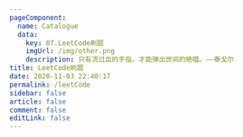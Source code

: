 ```yaml
---
pageComponent:
  name: Catalogue
  data:
    key: 07.LeetCode刷题
    imgUrl: /img/other.png
    description: 只有流过血的手指，才能弹出世间的绝唱。——泰戈尔
title: LeetCode刷题
date: 2020-11-03 22:40:17
permalink: /leetCode
sidebar: false
article: false
comment: false
editLink: false
---
```

